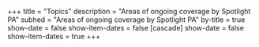 +++
title = "Topics"
description = "Areas of ongoing coverage by Spotlight PA"
subhed = "Areas of ongoing coverage by Spotlight PA"
by-title = true
show-date = false
show-item-dates = false
[cascade]
show-date = false
show-item-dates = true
+++
